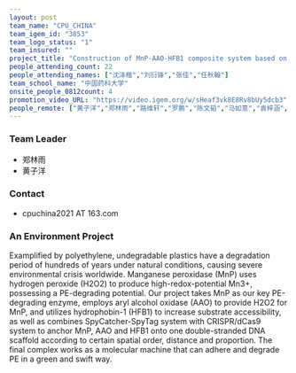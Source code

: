 ```yaml
---
layout: post
team_name: "CPU_CHINA"
team_igem_id: "3853"
team_logo_status: "1"
team_insured: ""
project_title: "Construction of MnP-AAO-HFB1 composite system based on CRISPR/dCas9 programmable assembly technology for the oxidation of polyethylene plastic"
people_attending_count: 22
people_attending_names: ["沈泽楷","刘衍锋","张佳","任秋翰"]
team_school_name: "中国药科大学"
onsite_people_0812count: 4
promotion_video_URL: "https://video.igem.org/w/sHeaf3vk8E8Rv8bUy5dcb3"
people_remote: ["黄子洋","郑林雨","路维轩","罗鹏","陈文韬","马如意","袁梓涵","刘宫羽","王秦月","钱鸿颉","管健翔","王端端","袁滢","梁乐怡","李芊","李笑莹","吕瞳","刘鑫"]
---
```



### Team Leader
* 郑林雨
* 黄子洋

### Contact
* cpuchina2021 AT 163.com

### An Environment Project

Examplified by polyethylene, undegradable plastics have a degradation period of hundreds of years under natural conditions, causing severe environmental crisis worldwide. Manganese peroxidase (MnP) uses hydrogen peroxide (H2O2) to produce high-redox-potential Mn3+, possessing a PE-degrading potential. Our project takes MnP as our key PE-degrading enzyme, employs aryl alcohol oxidase (AAO) to provide H2O2 for MnP, and utilizes hydrophobin-1 (HFB1) to increase substrate accessibility, as well as combines SpyCatcher-SpyTag system with CRISPR/dCas9 system to anchor MnP, AAO and HFB1 onto one double-stranded DNA scaffold according to certain spatial order, distance and proportion. The final complex works as a molecular machine that can adhere and degrade PE in a green and swift way.
